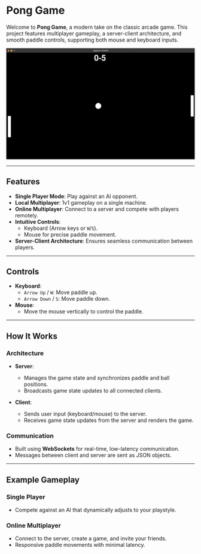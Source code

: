 # Pong Game

Welcome to **Pong Game**, a modern take on the classic arcade game. This project features multiplayer gameplay, a server-client architecture, and smooth paddle controls, supporting both mouse and keyboard inputs.

![Gameplay Screenshot](imgs/pong_game.png)

---

## Features

- **Single Player Mode**: Play against an AI opponent.
- **Local Multiplayer**: 1v1 gameplay on a single machine.
- **Online Multiplayer**: Connect to a server and compete with players remotely.
- **Intuitive Controls**:
  - Keyboard (Arrow keys or `W`/`S`).
  - Mouse for precise paddle movement.
- **Server-Client Architecture**: Ensures seamless communication between players.

---


## Controls

- **Keyboard**:
  - `Arrow Up` / `W`: Move paddle up.
  - `Arrow Down` / `S`: Move paddle down.
- **Mouse**:
  - Move the mouse vertically to control the paddle.

---

## How It Works

### Architecture

- **Server**:
  - Manages the game state and synchronizes paddle and ball positions.
  - Broadcasts game state updates to all connected clients.

- **Client**:
  - Sends user input (keyboard/mouse) to the server.
  - Receives game state updates from the server and renders the game.

### Communication

- Built using **WebSockets** for real-time, low-latency communication.
- Messages between client and server are sent as JSON objects.

---

## Example Gameplay

### Single Player
- Compete against an AI that dynamically adjusts to your playstyle.

### Online Multiplayer
- Connect to the server, create a game, and invite your friends.
- Responsive paddle movements with minimal latency.

